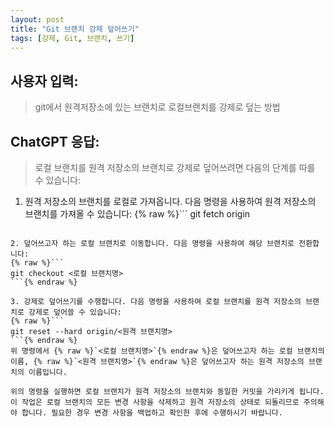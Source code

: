 ```yaml
---
layout: post
title: "Git 브랜치 강제 덮어쓰기"
tags: [강제, Git, 브랜치, 쓰기]
---
```


## 사용자 입력:
> git에서  원격저장소에 있는 브랜치로 로컬브랜치를 강제로 덮는 방법

## ChatGPT 응답:
> 로컬 브랜치를 원격 저장소의 브랜치로 강제로 덮어쓰려면 다음의 단계를 따를 수 있습니다:

1. 원격 저장소의 브랜치를 로컬로 가져옵니다. 다음 명령을 사용하여 원격 저장소의 브랜치를 가져올 수 있습니다:
{% raw %}```
git fetch origin
```{% endraw %}

2. 덮어쓰고자 하는 로컬 브랜치로 이동합니다. 다음 명령을 사용하여 해당 브랜치로 전환합니다:
{% raw %}```
git checkout <로컬 브랜치명>
```{% endraw %}

3. 강제로 덮어쓰기를 수행합니다. 다음 명령을 사용하여 로컬 브랜치를 원격 저장소의 브랜치로 강제로 덮어쓸 수 있습니다:
{% raw %}```
git reset --hard origin/<원격 브랜치명>
```{% endraw %}
위 명령에서 {% raw %}`<로컬 브랜치명>`{% endraw %}은 덮어쓰고자 하는 로컬 브랜치의 이름, {% raw %}`<원격 브랜치명>`{% endraw %}은 덮어쓰고자 하는 원격 저장소의 브랜치의 이름입니다.

위의 명령을 실행하면 로컬 브랜치가 원격 저장소의 브랜치와 동일한 커밋을 가리키게 됩니다. 이 작업은 로컬 브랜치의 모든 변경 사항을 삭제하고 원격 저장소의 상태로 되돌리므로 주의해야 합니다. 필요한 경우 변경 사항을 백업하고 확인한 후에 수행하시기 바랍니다.

